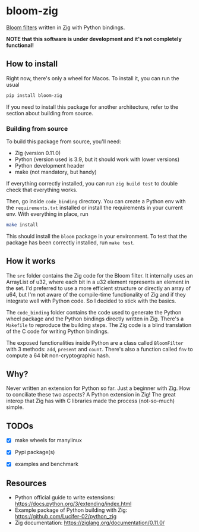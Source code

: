 # bloom-zig

[Bloom filters](https://en.wikipedia.org/wiki/Bloom_filter) written in
[Zig](https://ziglang.org/) with Python bindings.

**NOTE that this software is under development and it's not completely functional!**

## How to install

Right now, there's only a wheel for Macos. To install it, you can run the usual

```bash
pip install bloom-zig
```

If you need to install this package for another architecture, refer to the
section about building from source.


### Building from source

To build this package from source, you'll need:

- Zig (version 0.11.0)
- Python (version used is 3.9, but it should work with lower versions)
- Python development header
- make (not mandatory, but handy)

If everything correctly installed, you can run `zig build test` to double check
that everything works.

Then, go inside `code_binding` directory. You can create a Python env with the
`requirements.txt` installed or install the requirements in your current env.
With everything in place, run

```bash
make install
```

This should install the `bloom` package in your environment. To test that the
package has been correctly installed, run `make test`.


## How it works

The `src` folder contains the Zig code for the Bloom filter. It internally uses
an ArrayList of u32, where each bit in a u32 element represents an element in
the set. I'd preferred to use a more efficient structure or directly an array
of u64, but I'm not aware of the compile-time functionality of Zig and if they
integrate well with Python code. So I decided to stick with the basics.

The `code_binding` folder contains the code used to generate the Python wheel
package and the Python bindings directly written in Zig. There's a `Makefile`
to reproduce the building steps. The Zig code is a blind translation of the C
code for writing Python bindings.

The exposed functionalities inside Python are a class called `BloomFilter` with
3 methods: `add`, `present` and `count`. There's also a function called `fnv`
to compute a 64 bit non-cryptographic hash.

## Why?

Never written an extension for Python so far. Just a beginner with Zig. How to
conciliate these two aspects? A Python extension in Zig! The great interop that
Zig has with C libraries made the process (not-so-much) simple.


## TODOs

- [X] make wheels for manylinux
- [X] Pypi package(s)
- [X] examples and benchmark


## Resources

- Python official guide to write extensions: https://docs.python.org/3/extending/index.html
- Example package of Python building with Zig: https://github.com/Lucifer-02/python_zig
- Zig documentation: https://ziglang.org/documentation/0.11.0/
